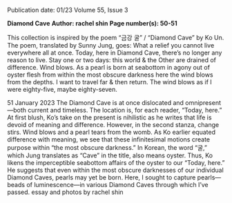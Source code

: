 Publication date: 01/23
Volume 55, Issue 3

**Diamond Cave**
**Author: rachel shin**
**Page number(s): 50-51**

This collection is inspired by the poem
“금강 굴” / “Diamond Cave” by Ko Un.
The poem, translated by Sunny Jung, goes:
What a relief
you cannot live everywhere all at once.
Today, here in Diamond Cave,
there’s no longer any reason to live.
Stay one or two days:
this world
& the Other are drained of difference.
Wind blows.
As a pearl is born at seabottom in agony
out of oyster flesh from within the most obscure darkness
here the wind blows from the depths.
I want to travel far & then return.
The wind blows as if I were eighty-five,
maybe eighty-seven.


51
January 2023
The Diamond Cave is at once dislocated 
and omnipresent—both current and 
timeless. The location is, for each reader, 
“Today, here.” At first blush, Ko’s take
on the present is nihilistic as he writes that 
life is devoid of meaning and difference. 
However, in the second stanza, change stirs.
Wind blows and a pearl tears from the 
womb. As Ko earlier equated difference with 
meaning, we see that these infinitesimal
motions create purpose within “the most 
obscure darkness.” In Korean, the word “굴,”
 which Jung translates as “Cave” in the
title, also means oyster. Thus, Ko likens the
imperceptible seabottom affairs of the oyster 
to our “Today, here.” He suggests that even 
within the most obscure darknesses
of our individual Diamond Caves, pearls 
may yet be born.
Here, I sought to capture pearls—beads of 
luminescence—in various Diamond Caves 
through which I’ve passed.
essay and photos by rachel shin